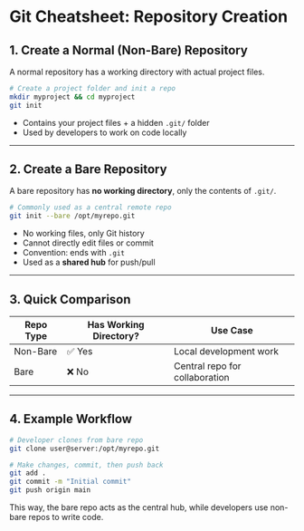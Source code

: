 # Git Cheatsheet: Repository Creation

## 1. Create a Normal (Non-Bare) Repository
A normal repository has a working directory with actual project files.

```bash
# Create a project folder and init a repo
mkdir myproject && cd myproject
git init
```

- Contains your project files + a hidden `.git/` folder  
- Used by developers to work on code locally  

---

## 2. Create a Bare Repository
A bare repository has **no working directory**, only the contents of `.git/`.

```bash
# Commonly used as a central remote repo
git init --bare /opt/myrepo.git
```

- No working files, only Git history  
- Cannot directly edit files or commit  
- Convention: ends with `.git`  
- Used as a **shared hub** for push/pull  

---

## 3. Quick Comparison

| Repo Type   | Has Working Directory? | Use Case                         |
|-------------|-------------------------|----------------------------------|
| Non-Bare    | ✅ Yes                  | Local development work           |
| Bare        | ❌ No                   | Central repo for collaboration   |

---

## 4. Example Workflow

```bash
# Developer clones from bare repo
git clone user@server:/opt/myrepo.git

# Make changes, commit, then push back
git add .
git commit -m "Initial commit"
git push origin main
```

This way, the bare repo acts as the central hub, while developers use non-bare repos to write code.
